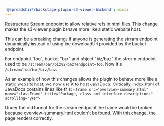 ```yaml
---
'@spreadshirt/backstage-plugin-s3-viewer-backend': minor
---
```


Restructure Stream endpoint to allow relative refs in html files. This change makes the s3-viewer plugin behave more like a static website host.

This can be a breaking change if anyone is generating the stream endpoint dynamically instead of using the downloadUrl provided by the bucket endpoint.

For endpoint "foo", bucket "bar" and object "biz/baz" the stream endpoint used to be `/stream/bar/biz%2Fbaz?endpoint=foo`. Now it's `/stream/foo/bar/biz/baz`.

As an example of how this changes allows the plugin to behave more like a static website host, we now use it to host JavaDocs. Critically, index.html of JavaDocs contains lines like this:
`<frame src="overview-summary.html" name="classFrame" title="Package, class and interface descriptions" scrolling="yes">`

Under the old format for the stream endpoint the frame would be broken because overview-summary.html couldn't be found. With this change, the page renders correctly.
